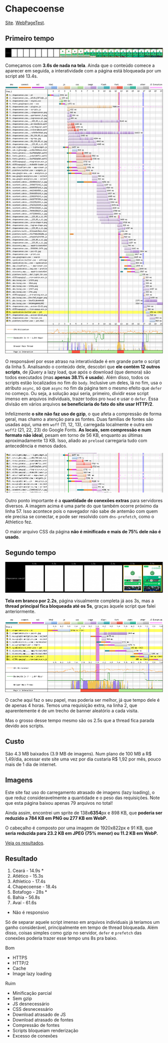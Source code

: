 # Chapecoense

[Site](https://chapecoense.com/pt). [WebPageTest](https://www.webpagetest.org/result/190422_AP_9adfdc13c780b0456cb059a42ba25426/).

## Primeiro tempo

![](imgs/filmstrip-first-view-run-3.png)

Começamos com **3.6s de nada na tela**. Ainda que o conteúdo comece a aparecer em seguida, a interatividade com a página está bloqueada por um script até 13.4s.

![](imgs/first-view-run-3.png)

O responsável por esse atraso na interatividade é em grande parte o script da linha 5. Analisando o conteúdo dele, descobri que **ele contém 12 outros scripts**, de jQuery a lazy load, que após o download (que demora) são todos executados (mas **apenas 38.1% é usado**). Além disso, todos os scripts estão localizados no fim do `body`. Inclusive um deles, lá no fim, usa o atributo `async`, só que `async` no fim da página tem o mesmo efeito que `defer` no começo. Ou seja, a solução aqui seria, primeiro, dividir esse script imenso em arquivos individuais, trazer todos pro `head` e usar o `defer`. Essa divisão em vários arquivos **se beneficiaria do fato do site usar HTTP/2**.

Infelizmente **o site não faz uso de gzip**, o que afeta a compressão de forma geral, mas chamo a atenção para as fontes. Duas famílias de fontes são usadas aqui, uma em `woff` (11, 12, 13), carregada localmente e outra em `woff2` (21, 22, 23) do Google Fonts. **As locais, sem compressão e num formato não ideal**, pesam em torno de 56 KB, enquanto as últimas aproximadamente 13 KB. Isso, aliado ao `preload` carregaria tudo com antecedência e menos dados.

![](imgs/conexoes.png)

Outro ponto importante é a **quantidade de conexões extras** para servidores diversos. A imagem acima é uma parte do que também ocorre próximo da linha 57. Isso acontece pois o navegador não sabe de antemão com quem ele precisa se conectar, e pode ser resolvido com `dns-prefetch`, como o Athletico fez.

O maior arquivo CSS da página **não é minificado e mais de 75% dele não é usado**.

## Segundo tempo

![](imgs/filmstrip-second-view-run-2.png)

**Tela em branco por 2.2s**, página visualmente completa já aos 3s, mas a **thread principal fica bloqueada até os 5s**, graças àquele script que falei anteriormente.

![](imgs/second-view-run-2.png)

O cache aqui faz o seu papel, mas poderia ser melhor, já que tempo dele é de apenas 4 horas. Temos uma requisição extra, na linha 2, que aparentemente é de um trecho de banner aleatório a cada visita.

Mas o grosso desse tempo mesmo são os 2.5s que a thread fica parada devido aos scripts.

## Custo

São 4.3 MB baixados (3.9 MB de imagens). Num plano de 100 MB a R$ 1,49/dia, acessar este site uma vez por dia custaria R$ 1,92 por mês, pouco mais de 1 dia de internet.

## Imagens

Este site faz uso do carregamento atrasado de imagens (lazy loading), o que reduz consideravelmente a quantidade e o peso das requisições. Note que esta página baixou apenas 79 arquivos no total!

Ainda assim, encontrei um sprite de 138x**6354**px e 898 KB, que **poderia ser reduzido a 784 KB em PNG ou 277 KB em WebP.**

O cabeçalho é composto por uma imagem de 1920x822px e 91 KB, que **seria reduzida para 23.2 KB em JPEG (75% menor) ou 11.2 KB em WebP.** 

[Veja os resultados](imgs/squoosh).

## Resultado

1. Ceará - 14.9s *
1. Atlético - 15.3s
1. Athletico - 17.4s
1. Chapecoense - 18.4s
1. Botafogo - 28s *
1. Bahia - 56.8s
1. Avaí - 61.6s

* Não é responsivo

Só de separar aquele script imenso em arquivos individuais já teríamos um ganho considerável, principalmente em tempo de thread bloqueada. Além disso, coisas simples como gzip no servidor, `defer` e `prefetch` das conexões poderia trazer esse tempo uns 8s pra baixo.

Bom
- HTTPS
- HTTP/2
- Cache
- Image lazy loading

Ruim
- Minificação parcial
- Sem gzip
- JS desnecessário
- CSS desnecessário
- Download atrasado de JS
- Download atrasado de fontes
- Compressão de fontes
- Scripts bloqueiam renderização
- Excesso de conexões